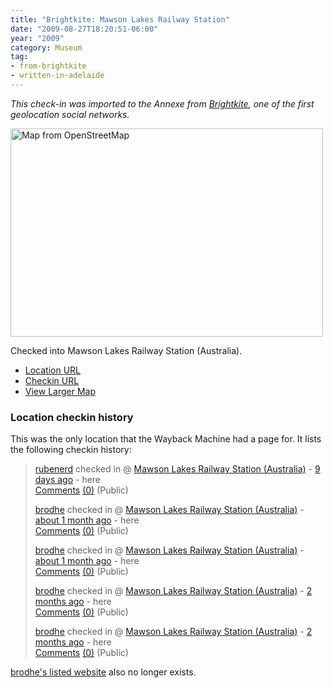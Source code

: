 ```yaml
---
title: "Brightkite: Mawson Lakes Railway Station"
date: "2009-08-27T18:20:51-06:00"
year: "2009"
category: Museum
tag:
- from-brightkite
- written-in-adelaide
---
```

<p style="font-style:italic">This check-in was imported to the Annexe from <a href="https://rubenerd.com/tag/from-brightkite/" title="View all posts imported from Brightkite">Brightkite</a>, one of the first geolocation social networks.</p> 

<p><img src="https://rubenerd.com/files/museum/openstreetmap-mawsonlakesrailwaystation@2x.png" style="width:500px; height:333px;" alt="Map from OpenStreetMap" /></p>

Checked into Mawson Lakes Railway Station (Australia).

* [Location URL](http://brightkite.com/places/769063c686411deb85c003048c0801e)
* [Checkin URL](http://brightkite.com/objects/a4d282de936811de9a14003048c10834)
* [View Larger Map](http://www.openstreetmap.org/#map=19/-34.80357/138.61243)

### Location checkin history

This was the only location that the Wayback Machine had a page for. It lists the following checkin history:

<blockquote>
<p><a href="http://brightkite.com/people/rubenerd">rubenerd</a> checked in @ 
<a href="http://brightkite.com/places/769063c686411deb85c003048c0801e">Mawson Lakes Railway Station (Australia)</a> - 
<a href="http://brightkite.com/objects/a4d282de936811de9a14003048c10834">9 days ago</a> - here<br />
<a href="http://brightkite.com/places/769063c686411deb85c003048c0801e#">Comments</a> 
<a href="http://brightkite.com/objects/a4d282de936811de9a14003048c10834">(0)</a> (Public)</p>

<p><a href="http://brightkite.com/people/brodhe">brodhe</a> checked in @ 
<a href="http://brightkite.com/places/769063c686411deb85c003048c0801e">Mawson Lakes Railway Station (Australia)</a> - 
<a href="http://brightkite.com/objects/925eaf467e2e11de9bac003048c10834">about 1 month ago</a> - here<br />
<a href="http://brightkite.com/places/769063c686411deb85c003048c0801e#">Comments</a> 
<a href="http://brightkite.com/objects/a4d282de936811de9a14003048c10834">(0)</a> (Public)</p>

<p><a href="http://brightkite.com/people/brodhe">brodhe</a> checked in @ 
<a href="http://brightkite.com/places/769063c686411deb85c003048c0801e">Mawson Lakes Railway Station (Australia)</a> - 
<a href="http://brightkite.com/objects/a9f0a3f274c011dea75d003048c0801e">about 1 month ago</a> - here<br />
<a href="http://brightkite.com/places/769063c686411deb85c003048c0801e#">Comments</a> 
<a href="http://brightkite.com/objects/a4d282de936811de9a14003048c10834">(0)</a> (Public)</p>

<p><a href="http://brightkite.com/people/brodhe">brodhe</a> checked in @ 
<a href="http://brightkite.com/places/769063c686411deb85c003048c0801e">Mawson Lakes Railway Station (Australia)</a> - 
<a href="http://brightkite.com/objects/bcca19086a7611de9da7003048c0801e">2 months ago</a> - here<br />
<a href="http://brightkite.com/places/769063c686411deb85c003048c0801e#">Comments</a> 
<a href="http://brightkite.com/objects/a4d282de936811de9a14003048c10834">(0)</a> (Public)</p>

<p><a href="http://brightkite.com/people/brodhe">brodhe</a> checked in @
<a href="http://brightkite.com/places/769063c686411deb85c003048c0801e">Mawson Lakes Railway Station (Australia)</a> -
<a href="http://brightkite.com/objects/771ae36686411deb85c003048c0801e">2 months ago</a> - here<br />
<a href="http://brightkite.com/places/769063c686411deb85c003048c0801e#">Comments</a> 
<a href="http://brightkite.com/objects/a4d282de936811de9a14003048c10834">(0)</a> (Public)</p>
</blockquote>

<p><a href="http://www.brodhe.com/">brodhe's listed website</a> also no longer exists.</p>






